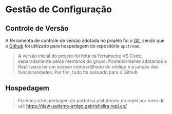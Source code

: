 # Gestão de Configuração

## Controle de Versão

A ferramenta de controle de versão adotada no projeto foi o
[Git](https://git-scm.com/), sendo que o [Github](https://github.com)
foi utilizado para hospedagem do repositório `upstream`.

> A versão inicial do projeto foi feita na ferramente VS Code, separadamente pelos membros do grupo. Posteriormente adotamos
> o Replit para ter um acesso compartilhado do código e a junção das funcionalidades. Por fim, tudo foi passado para o Github

## Hospedagem

> Fizemos a hospedagem do portal na plataforma do replit por meio da url: https://tiaw-autismo-artigo.gabriellelira.repl.co/ 
 
